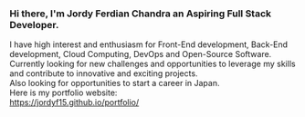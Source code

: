 ### Hi there, I'm Jordy Ferdian Chandra an Aspiring Full Stack Developer.
I have high interest and enthusiasm for Front-End development, Back-End development, Cloud Computing, DevOps and Open-Source Software.  
Currently looking for new challenges and opportunities to leverage my skills and contribute to innovative and exciting projects.  
Also looking for opportunities to start a career in Japan.  
Here is my portfolio website:  
https://jordyf15.github.io/portfolio/

<!--
**jordyf15/jordyf15** is a ✨ _special_ ✨ repository because its `README.md` (this file) appears on your GitHub profile.

Here are some ideas to get you started:

- 🔭 I’m currently working on ...
- 🌱 I’m currently learning ...
- 👯 I’m looking to collaborate on ...
- 🤔 I’m looking for help with ...
- 💬 Ask me about ...
- 📫 How to reach me: ...
- 😄 Pronouns: ...
- ⚡ Fun fact: ...
-->
